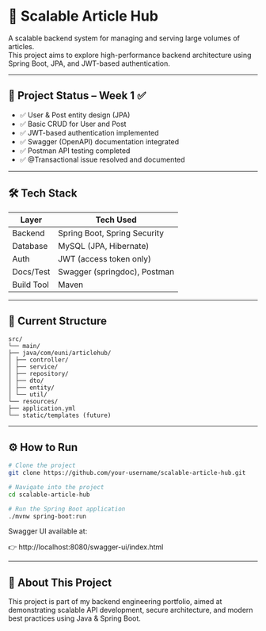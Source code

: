 # 📰 Scalable Article Hub

A scalable backend system for managing and serving large volumes of articles.  
This project aims to explore high-performance backend architecture using Spring Boot, JPA, and JWT-based authentication.

---

## 🚀 Project Status – Week 1 ✅

- ✅ User & Post entity design (JPA)
- ✅ Basic CRUD for User and Post
- ✅ JWT-based authentication implemented
- ✅ Swagger (OpenAPI) documentation integrated
- ✅ Postman API testing completed
- ✅ @Transactional issue resolved and documented

---

## 🛠 Tech Stack

| Layer         | Tech Used                        |
|---------------|----------------------------------|
| Backend       | Spring Boot, Spring Security     |
| Database      | MySQL (JPA, Hibernate)           |
| Auth          | JWT (access token only)          |
| Docs/Test     | Swagger (springdoc), Postman     |
| Build Tool    | Maven                            |

---

## 📂 Current Structure
```aiignore
src/
└── main/
├── java/com/euni/articlehub/
│ ├── controller/
│ ├── service/
│ ├── repository/
│ ├── dto/
│ ├── entity/
│ └── util/
└── resources/
├── application.yml
└── static/templates (future)
```

---

## ⚙️ How to Run

```bash
# Clone the project
git clone https://github.com/your-username/scalable-article-hub.git

# Navigate into the project
cd scalable-article-hub

# Run the Spring Boot application
./mvnw spring-boot:run
```
Swagger UI available at:

👉 http://localhost:8080/swagger-ui/index.html

---

## 💼 About This Project

This project is part of my backend engineering portfolio, aimed at demonstrating scalable API development, secure architecture, and modern best practices using Java & Spring Boot.

